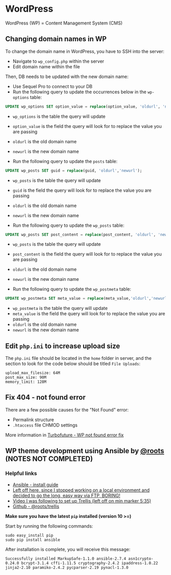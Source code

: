 # WordPress

WordPress (WP) = Content Management System (CMS)

## Changing domain names in WP

To change the domain name in WordPress, you have to SSH into the server:

- Navigate to `wp_config.php` within the server
- Edit domain name within the file

Then, DB needs to be updated with the new domain name:

- Use Sequel Pro to connect to your DB
- Run the following query to update the occurrences below in the `wp-options` table:

```sql
UPDATE wp_options SET option_value = replace(option_value, 'oldurl', 'newurl') WHERE option_name = 'home' OR option_name = 'siteurl';
```

- `wp_options` is the table the query will update
- `option_value` is the field the query will look for to replace the value you are passing
- `oldurl` is the old domain name
- `newurl` is the new domain name

- Run the following query to update the `posts` table:

```sql
UPDATE wp_posts SET guid = replace(guid, 'oldurl','newurl');
```

- `wp_posts` is the table the query will update
- `guid` is the field the query will look for to replace the value you are passing
- `oldurl` is the old domain name
- `newurl` is the new domain name

- Run the following query to update the `wp_posts` table:

```sql
UPDATE wp_posts SET post_content = replace(post_content, 'oldurl', 'newurl');
```

- `wp_posts` is the table the query will update
- `post_content` is the field the query will look for to replace the value you are passing
- `oldurl` is the old domain name
- `newurl` is the new domain name

- Run the following query to update the `wp_postmeta` table:

```sql
UPDATE wp_postmeta SET meta_value = replace(meta_value,'oldurl','newurl');
```

- `wp_postmeta` is the table the query will update
- `meta_value` is the field the query will look for to replace the value you are passing
- `oldurl` is the old domain name
- `newurl` is the new domain name

## Edit `php.ini` to increase upload size

The `php.ini` file should be located in the `home` folder in server, and the section to look for the code below should be titled `File Uploads`:

```shell
upload_max_filesize: 64M
post_max_size: 90M
memory_limit: 128M
```

## Fix 404 - not found error

There are a few possible causes for the "Not Found" error:

- Permalink structure
- `.htaccess` file CHMOD settings

More information in [Turbofuture - WP not found error fix](https://turbofuture.com/internet/wordpress-not-found-error-fix)

## WP theme development using Ansible by [@roots](https://github.com/roots/trellis) (NOTES NOT COMPLETED)

### Helpful links

- [Ansible - install guide](https://docs.ansible.com/ansible/latest/installation_guide/intro_installation.html#latest-releases-via-pip)
- [Left off here, since I stopped working on a local environment and decided to go the long, easy way via FTP, BORING!](https://docs.ansible.com/ansible/latest/reference_appendices/config.html#ansible-configuration-settings-locations)
- [Video I was following to set up Trellis (left off on min marker 5:35)](https://www.youtube.com/watch?v=E8lRan53ZgoGithub/roots/Trellis)
- [Github - @roots/trellis](https://github.com/roots/trellis)

**Make sure you have the latest `pip` installed (version 10 >=)**

Start by running the following commands:

```shell
sudo easy_install pip
sudo pip install ansible
```

After installation is complete, you will receive this message:

```shell
Successfully installed MarkupSafe-1.1.0 ansible-2.7.4 asn1crypto-0.24.0 bcrypt-3.1.4 cffi-1.11.5 cryptography-2.4.2 ipaddress-1.0.22 jinja2-2.10 paramiko-2.4.2 pycparser-2.19 pynacl-1.3.0
```